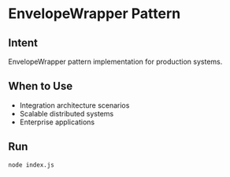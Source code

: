 # EnvelopeWrapper Pattern

## Intent
EnvelopeWrapper pattern implementation for production systems.

## When to Use
- Integration architecture scenarios
- Scalable distributed systems
- Enterprise applications

## Run
```bash
node index.js
```
